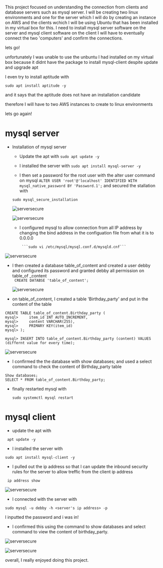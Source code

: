 This project focused on understanding the connection from clients and database servers such as mysql server.
I will be creating two linux environments and one for the server which I will do by creating an instance on AWS and the clients wchich I will be using Ubuntu that has been installed in my virtual box for this. 
I need to install mysql server software on the server and mysql client software on the client 
I will have to eventually connect the two 'computers' and confirm the connections. 


lets go!

unfortunately I was unable to use the unbuntu I had installed on my virtual box because it didnt have the package to install mysql-client despite update and upgrade apt 

I even try to install aptitude with 

```sudo apt install aptitude -y```

 and it says that the aptitude does not have an installation candidate 

 therefore I will have to two AWS instances to create to linux environments

 lets go again!

# mysql server
  * Installation of mysql server
       

    * Update the apt with ```sudo apt update -y```
    * I installed the server with 
 ```sudo apt install mysql-server -y```

     * I then set a password for the root user with the alter user command on mysql 
     ```ALTER USER 'root'@'localhost' IDENTIFIED WITH mysql_native_password BY 'Password.1';``` and secured the stallation with
     
      ```sudo mysql_secure_installation```

      ![serversecure](https://github.com/AdebolaM/project5/blob/main/images/mysql%20installation%20security%20script%205.png?raw=true)
      
      ![serversecure](https://github.com/AdebolaM/project5/blob/main/images/mysql%20installation%20security%20script%205.png?raw=true)




      * I configured mysql to allow connection from all IP address by changing the bind address in the configuation file from what it is to 0.0.0.0

             ```sudo vi /etc/mysql/mysql.conf.d/mysqld.cnf```

![serversecure](https://github.com/AdebolaM/project5/blob/main/images/allowing%20all%20ip%20address.png?raw=true)





 * I then created a database table_of_content and created a user debby and configured its password and granted debby all permission on table_of _content  
 ``` CREATE DATABSE 'table_of_content';```


   ![serversecure](https://github.com/AdebolaM/project5/blob/main/images/creating%20a%20database%20.png?raw=true)     

  * on table_of_content, I created a table 'Birthday_party' and put in the content of the table 
```
CREATE TABLE table_of_content.Birthday_party (
mysql>     item_id INT AUTO_INCREMENT,
mysql>     content VARCHAR(255),
mysql>     PRIMARY KEY(item_id)
mysql> );
```

``` 
mysql> INSERT INTO table_of_content.Birthday_party (content) VALUES (differnt value for every time);
```


![serversecure](https://github.com/AdebolaM/project5/blob/main/images/created%20a%20table%20.png?raw=true)   



 * I confirmed the the database with show databases; and used a select command to check the content of  Birthday_party table
 ``` 
 Show databases;
 SELECT * FROM table_of_content.Birthday_party;

  ```


 * finally restarted mysql with   
    ```
    sudo systemctl mysql restart
    ```

# mysql client

 * update the apt with 
 ```
  apt update -y
  ```
* I installed the server with   
 ```
 sudo apt install mysql-client -y
 ```
 * I pulled out the ip address so that I can update the inbound security rules for the server to allow treffic from the client ip address  
  ```
   ip address show
   ```

   ![serversecure](https://github.com/AdebolaM/project5/blob/main/images/edited%20inbound%20rule%205.png?raw=true) 



  * I connected with the server with 

  ```
  sudo mysql -u debby -h <server's ip address> -p
  ```
  I inputted the password and i was in!

* I confirmed this using the command to show databases and select command to view the content of birthday_party.


 ![serversecure](https://github.com/AdebolaM/project5/blob/main/images/database%20connect%20with%20table%20of%20cintec.png?raw=true)

 ![serversecure](https://github.com/AdebolaM/project5/blob/main/images/last%20picture%20project%205.png?raw=true)


 overall, I really enjoyed doing this project.

 



     

 


